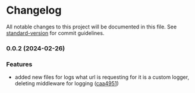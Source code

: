 # Changelog

All notable changes to this project will be documented in this file. See [standard-version](https://github.com/conventional-changelog/standard-version) for commit guidelines.

### 0.0.2 (2024-02-26)


### Features

* added new files for logs what url is requesting for it is a custom logger, deleting middleware for logging ([caa4951](https://github.com/dabydat/nestjs-boilerplate/commit/caa495184ea471771ed54f69e84c846f8c65869f))

